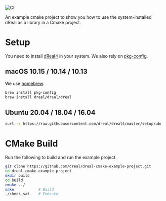 ![CI](https://github.com/dreal/dreal-cmake-example-project/workflows/CI/badge.svg)

An example cmake project to show you how to use the system-installed
dReal as a library in a Cmake project.

Setup
=====

You need to install [dReal4](https://github.com/dreal/dreal4) in your
system. We also rely on
[pkg-config](https://www.freedesktop.org/wiki/Software/pkg-config).

macOS 10.15 / 10.14 / 10.13
---------------------------

We use [homebrew](https://brew.sh).

```bash
brew install pkg-config
brew install dreal/dreal/dreal
```


Ubuntu 20.04 / 18.04 / 16.04
----------------------------

```bash
curl -s https://raw.githubusercontent.com/dreal/dreal4/master/setup/ubuntu/$(lsb_release -r -s)/install.sh | sudo bash
```


CMake Build
===========

Run the following to build and run the example project.

```bash
git clone https://github.com/dreal/dreal-cmake-example-project.git
cd dreal-cmake-example-project
mkdir build
cd build
cmake ../
make           # Build
./check_sat    # Execute
```
